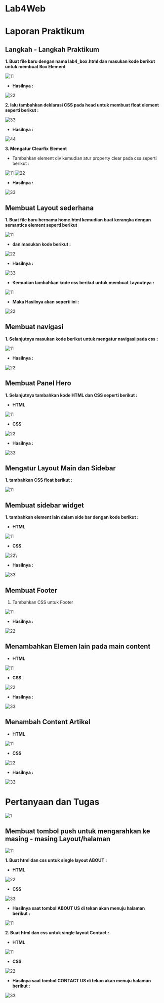 # Lab4Web
# Laporan Praktikum
## Langkah - Langkah Praktikum

**1. Buat file baru dengan nama lab4_box.html dan masukan kode berikut untuk membuat Box Element**

![11](https://user-images.githubusercontent.com/56239989/115127265-71397580-9fff-11eb-9baa-23e59e21c6df.jpg)

- **Hasilnya :**

![22](https://user-images.githubusercontent.com/56239989/115127275-7d253780-9fff-11eb-83d9-ecbe3ce8dfcb.jpg)

**2. lalu tambahkan deklarasi CSS pada head untuk membuat float element seperti berikut :**

![33](https://user-images.githubusercontent.com/56239989/115127292-9c23c980-9fff-11eb-9cf0-17433dd693cf.jpg)

- **Hasilnya :**

![44](https://user-images.githubusercontent.com/56239989/115127298-ab0a7c00-9fff-11eb-8d10-6ffb577b2e53.jpg)

**3. Mengatur Clearfix Element**
- Tambahkan element div kemudian atur property clear pada css seperti berikut :

![11](https://user-images.githubusercontent.com/56239989/115127408-74813100-a000-11eb-9cdd-22fd0e7af939.jpg)
![22](https://user-images.githubusercontent.com/56239989/115127410-764af480-a000-11eb-8188-f4618773b4f4.jpg)

- **Hasilnya :**

![33](https://user-images.githubusercontent.com/56239989/115127413-7d720280-a000-11eb-8d94-5abdb7ea7675.jpg)

## Membuat Layout sederhana

**1. Buat file baru bernama home.html kemudian buat kerangka dengan semantics element seperti berikut**

![11](https://user-images.githubusercontent.com/56239989/115127562-a21aaa00-a001-11eb-9c80-34258d1b808d.jpg)

- **dan masukan kode berikut :**

![22](https://user-images.githubusercontent.com/56239989/115127569-ae9f0280-a001-11eb-8f0d-5dc58904c682.jpg)

- **Hasilnya :**

![33](https://user-images.githubusercontent.com/56239989/115127577-b6f73d80-a001-11eb-95dc-7389cc7f95d6.jpg)

- **Kemudian tambahkan kode css berikut untuk membuat Layoutnya :**

![11](https://user-images.githubusercontent.com/56239989/115127754-39ccc800-a003-11eb-8f46-ba177201f496.jpg)

- **Maka Hasilnya akan seperti ini :**

![22](https://user-images.githubusercontent.com/56239989/115127766-4e10c500-a003-11eb-8306-9f2b8a28f769.jpg)

## Membuat navigasi

**1. Selanjutnya masukan kode berikut untuk mengatur navigasi pada css :**

![11](https://user-images.githubusercontent.com/56239989/115127803-b2cc1f80-a003-11eb-973f-55116da30dae.jpg)

- **Hasilnya :**

![22](https://user-images.githubusercontent.com/56239989/115127810-be1f4b00-a003-11eb-83be-3ca9f7a3ff22.jpg)

## Membuat Panel Hero

**1. Selanjutnya tambahkan kode HTML dan CSS seperti berikut :**

- **HTML**

![11](https://user-images.githubusercontent.com/56239989/115128065-641f8500-a005-11eb-94f1-b14d951abe65.jpg)

- **CSS**

![22](https://user-images.githubusercontent.com/56239989/115128069-6b469300-a005-11eb-8d27-61ad3bbc0490.jpg)

- **Hasilnya :**

![33](https://user-images.githubusercontent.com/56239989/115128071-73063780-a005-11eb-844e-a4b56b80b5d6.jpg)

## Mengatur Layout Main dan Sidebar

**1. tambahkan CSS float berikut :**

![11](https://user-images.githubusercontent.com/56239989/115128162-017ab900-a006-11eb-958b-1ce90c3fb618.jpg)

## Membuat sidebar widget

**1. tambahkan element lain dalam side bar dengan kode berikut :**

- **HTML**

![11](https://user-images.githubusercontent.com/56239989/115128242-9d0c2980-a006-11eb-834e-67dfc6e5db8c.jpg)

- **CSS**

![22](https://user-images.githubusercontent.com/56239989/115128246-a1384700-a006-11eb-9a0f-9636508f1a5f.jpg)\

- **Hasilnya :**

![33](https://user-images.githubusercontent.com/56239989/115128253-a7c6be80-a006-11eb-9c69-c61009b89299.jpg)

## Membuat Footer

1. Tambahkan CSS untuk Footer

![11](https://user-images.githubusercontent.com/56239989/115128314-202d7f80-a007-11eb-84f1-3534af1b872f.jpg)

- **Hasilnya :**

![22](https://user-images.githubusercontent.com/56239989/115128316-26bbf700-a007-11eb-99a2-49d8161c56ea.jpg)

## Menambahkan Elemen lain pada main content

- **HTML**

![11](https://user-images.githubusercontent.com/56239989/115128470-2708c200-a008-11eb-8606-f15395d06ce5.jpg)

- **CSS**

![22](https://user-images.githubusercontent.com/56239989/115128473-2b34df80-a008-11eb-939c-25cb9bb976b9.jpg)


- **Hasilnya :**

![33](https://user-images.githubusercontent.com/56239989/115128475-325bed80-a008-11eb-8e42-e86424fe6011.jpg)

## Menambah Content Artikel

- **HTML**

![11](https://user-images.githubusercontent.com/56239989/115128576-f6755800-a008-11eb-9801-a75cbcf04c75.jpg)

- **CSS**

![22](https://user-images.githubusercontent.com/56239989/115128579-faa17580-a008-11eb-8b06-4b64468b2c69.jpg)

- **Hasilnya :**

![33](https://user-images.githubusercontent.com/56239989/115128582-fffec000-a008-11eb-96bf-a3adf28f3239.jpg)


# Pertanyaan dan Tugas

![1](https://user-images.githubusercontent.com/56239989/115128783-6afcc680-a00a-11eb-9f9a-8b6abdb8d802.jpg)

## Membuat tombol push untuk mengarahkan ke masing - masing Layout/halaman

![11](https://user-images.githubusercontent.com/56239989/115130148-35120f00-a017-11eb-96c4-321e1f8c35e2.jpg)

**1. Buat html dan css untuk single layout ABOUT :**

- **HTML**

![22](https://user-images.githubusercontent.com/56239989/115130176-80c4b880-a017-11eb-909a-c089057ebac7.jpg)

- **CSS**

![33](https://user-images.githubusercontent.com/56239989/115130180-87533000-a017-11eb-89bb-d1e51a71cf08.jpg)

- **Hasilnya saat tombol ABOUT US di tekan akan menuju halaman berikut :**

![11](https://user-images.githubusercontent.com/56239989/115130193-9d60f080-a017-11eb-8fe8-3f7dea972c74.jpg)

**2. Buat html dan css untuk single layout Contact :**

- **HTML**

![11](https://user-images.githubusercontent.com/56239989/115130233-06486880-a018-11eb-9836-c906e7371568.jpg)

- **CSS**

![22](https://user-images.githubusercontent.com/56239989/115130236-0fd1d080-a018-11eb-9439-79d0aa6cc5b4.jpg)

- **Hasilnya saat tombol CONTACT US di tekan akan menuju halaman berikut :**

![33](https://user-images.githubusercontent.com/56239989/115130246-37c13400-a018-11eb-93b4-3c0a9932d935.jpg)
